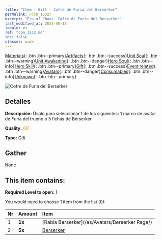 ```yaml
---
title: "Item - Gift - Cofre de Furia del Berserker"
permalink: /con_1532/
excerpt: "Era of Chaos  Cofre de Furia del Berserker"
last_modified_at: 2021-06-15
locale: es
ref: "con_1532.md"
toc: false
classes: wide
---
```

 [Materials](/ItemsES/){: .btn .btn--primary}[Artifacts](/ItemsES/Artifacts/){: .btn .btn--success}[Unit Soul](/ItemsES/UnitSoul/){: .btn .btn--warning}[Unit Awakening](/ItemsES/UnitAwakening/){: .btn .btn--danger}[Hero Soul](/ItemsES/HeroSoul/){: .btn .btn--info}[Hero Skill](/ItemsES/HeroSkill/){: .btn .btn--primary}[Gift](/ItemsES/Gift/){: .btn .btn--success}[Event related](/ItemsES/Events/){: .btn .btn--warning}[Avatars](/ItemsES/Avatars/){: .btn .btn--danger}[Consumables](/ItemsES/Consumables/){: .btn .btn--info}[Unknown](/ItemsES/Unknown/){: .btn .btn--primary}

 ![Cofre de Furia del Berserker](/images/t/i_907146.png)

## Detalles
 **Descripción:** Úsalo para seleccionar 1 de los siguientes: 1 marco de avatar de Furia del trueno o 5 fichas de Berserker

 **Quality:** <span style="color: #FF8C00">OK</span>

 **Type:** Gift

## Gather

  None

## This item contains:

 **Required Level to open:** 1

 You would need to choose 1 item from the list (0):

  | Nr | Amount |     Item    |
  |:---|:-------|:------------|
  | 1 |  **1x** | [Rabia Berserker](/es/Avatars/Berserker Rage/) |  | 
  | 2 |  **5x** | [Berserker](/ItemsES/unt_224/) |  | 
